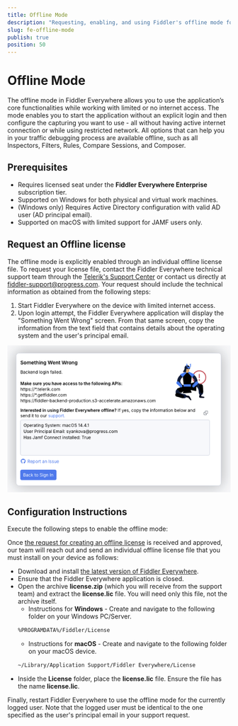 ```yaml
---
title: Offline Mode
description: "Requesting, enabling, and using Fiddler's offline mode for environments with restricted internet access."
slug: fe-offline-mode
publish: true
position: 50
---
```


# Offline Mode

The offline mode in Fiddler Everywhere allows you to use the application’s core functionalities while working with limited or no internet access. The mode enables you to start the application without an explicit login and then configure the capturing you want to use - all without having active internet connection or while using restricted network. All options that can help you in your traffic debugging process are available offline, such as all Inspectors, Filters, Rules, Compare Sessions, and Composer.

## Prerequisites

- Requires licensed seat under the **Fiddler Everywhere Enterprise** subscription tier.
- Supported on Windows for both physical and virtual work machines.
- (Windows only) Requires Active Directory configuration with valid AD user (AD principal email).
- Supported on macOS with limited support for JAMF users only.

## Request an Offline license

The offline mode is explicitly enabled through an individual offline license file. To request your license file, contact the Fiddler Everywhere technical support team through the [Telerik's Support Center](https://www.telerik.com/account/support-center
) or contact us directly at [fiddler-support@progress.com](mailto:fiddler-support@progress.com). Your request should include the technical information as obtained from the following steps:

1. Start Fiddler Everywhere on the device with limited internet access.
2. Upon login attempt, the Fiddler Everywhere application will display the "Something Went Wrong" screen. From that same screen, copy the information from the text field that contains details about the operating system and the user's principal email.


!["Something Went Wrong" screen on device with limited internet access](./images/offline-mode-something-went-wrong-screen.png)

## Configuration Instructions

Execute the following steps to enable the offline mode:

Once [the request for creating an offline license](#request-an-offline-license) is received and approved, our team will reach out and send an individual offline license file that you must install on your device as follows:

- Download and install [the latest version of Fiddler Everywhere](https://www.telerik.com/download/fiddler-everywhere).
- Ensure that the Fiddler Everywhere application is closed.
- Open the archive **license.zip** (which you will receive from the support team) and extract the **license.lic** file. You will need only this file, not the archive itself.
    * Instructions for **Windows** - Create and navigate to the following folder on your Windows PC/Server.
    ```sh
    %PROGRAMDATA%/Fiddler/License
    ```
    * Instructions for **macOS** - Create and navigate to the following folder on your macOS device.
    ```sh
    ~/Library/Application Support/Fiddler Everywhere/License
    ```
- Inside the **License** folder, place the **license.lic** file. Ensure the file has the name **license.lic**.

Finally, restart Fiddler Everywhere to use the offline mode for the currently logged user. Note that the logged user must be identical to the one specified as the user's principal email in your support request.

